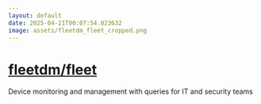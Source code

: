 ```yaml
---
layout: default
date: 2025-04-21T00:07:54.023632
image: assets/fleetdm_fleet_cropped.png
---
```


# [fleetdm/fleet](https://github.com/fleetdm/fleet)

Device monitoring and management with queries for IT and security teams
